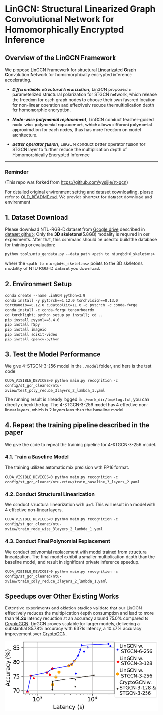 # LinGCN: Structural Linearized Graph Convolutional Network for Homomorphically Encrypted Inference

## Overview of the LinGCN Framework


We propose LinGCN Framework for structural **Lin**earizated **G**raph **C**onvolution **N**etwork for homomorphically encrypted inference accelerating. 

* ***Differentiable structural linearization***, LinGCN proposed a parameterized structural polarization for STGCN network, which release the freedom for each graph nodes to choose their own favored location for non-linear operation and effectively reduce the multiplication depth for homomorphic encryption. 

* ***Node-wise polynomial replacement***, LinGCN conduct teacher-guided node-wise polynomial replacement, which allows different polynomial approximation for each nodes, thus has more freedom on model architecture.  

* ***Better operator fusion***, LinGCN conduct better operator fusion for STGCN layer to further reduce the multiplication depth of Homomorphically Encrypted Inference


---

### Reminder

(This repo was forked from https://github.com/yysijie/st-gcn)

For detailed original environment setting and dataset downloading, please refer to [OLD_README.md](./OLD_README.md). We provide shortcut for dataset download and environment 

## 1. Dataset Download

Please download NTU-RGB-D dataset from [Google drive](https://drive.google.com/open?id=1CUZnBtYwifVXS21yVg62T-vrPVayso5H) described in [dataset github](https://github.com/shahroudy/NTURGB-D);
Only the **3D skeletons**(5.8GB) modality is required in our experiments. After that, this command should be used to build the database for training or evaluation:
```
python tools/ntu_gendata.py --data_path <path to nturgbd+d_skeletons>
```
where the ```<path to nturgbd+d_skeletons>``` points to the 3D skeletons modality of NTU RGB+D dataset you download.

## 2. Environment Setup
```
conda create --name LinGCN python=3.9
conda install -y pytorch==1.12.0 torchvision==0.13.0 torchaudio==0.12.0 cudatoolkit=11.6 -c pytorch -c conda-forge
conda install -c conda-forge tensorboardx
cd torchlight; python setup.py install; cd ..
pip install pyyaml==5.4.0
pip install h5py
pip install imageio
pip install scikit-video
pip install opencv-python
```

## 3. Test the Model Performance
We give 4-STGCN-3-256 model in the ```./model``` folder, and here is the test code:
```
CUDA_VISIBLE_DEVICES=0 python main.py recognition -c config/st_gcn_cleaned/ntu-xview/test_poly_reduce_3layers_2_lambda_1.yaml
```
The running result is already logged in ```./work_dir/tmp/log.txt```, you can directly check the log. The 4-STGCN-3-256 model has 4 effective non-linear layers, which is 2 layers less than the baseline model. 
## 4. Repeat the training pipeline described in the paper
We give the code to repeat the training pipeline for 4-STGCN-3-256 model. 
### 4.1. Train a Baseline Model
The training utilizes automatic mix precision with FP16 format. 
```
CUDA_VISIBLE_DEVICES=0 python main.py recognition -c config/st_gcn_cleaned/ntu-xview/train_baseline_3_layers_2.yaml
```

### 4.2. Conduct Structural Linearization
We conduct structural linearization with μ=1. This will result in a model with 4 effective non-linear layers.
```
CUDA_VISIBLE_DEVICES=0 python main.py recognition -c config/st_gcn_cleaned/ntu-xview/train_node_wise_3layers_2_lambda_1.yaml
```
### 4.3. Conduct Final Polynomial Replacement
We conduct polynomial replacement with model trained from structural linearization. The final model exhibit a smaller multiplication depth than the baseline model, and result in significant private inference speedup.  
```
CUDA_VISIBLE_DEVICES=0 python main.py recognition -c config/st_gcn_cleaned/ntu-xview/train_poly_reduce_3layers_2_lambda_1.yaml
```
## Speedups over Other Existing Works

Extensive experiments and ablation studies validate that our LinGCN effectively reduces the multiplication depth consumption and lead to more than **14.2x** latency reduction at an accuracy around 75.0% compared to [CryptoGCN](https://arxiv.org/abs/2209.11904). LinGCN proves scalable for larger models, delivering a substantial 85.78\% accuracy with 6371s latency, a 10.47\% accuracy improvement over [CryptoGCN](https://arxiv.org/abs/2209.11904).



<!-- ![comp](./figures/comp.png) -->
<img src="./figures/plot_frontiers_LinGCN.png" width="1000">

